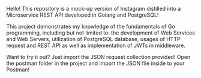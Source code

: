 Hello! This repository is a mock-up version of Instagram distilled into a Microservice REST API developed in Golang and PostgreSQL!

This project demonstrates my knowledge of the fundamentals of Go programming, including but not limited to: the development of Web Services and Web Servers, utilization of PostgreSQL database, usages of HTTP request and REST API as well as implementation of JWTs in middleware.

Want to try it out? Just import the JSON request collection provided! Open the postman folder in the project and import the JSON file inside to your Postman!
